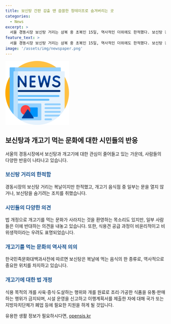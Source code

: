 ```yaml
---
title: 보신탕 간판 감출 땐 씁쓸한 청테이프로 숨겨버리는 곳
categories:
  - News
excerpt: >
  서울 경동시장 보신탕 거리는 삼복 중 초복인 15일, 역사적인 더위에도 한적했다. 보신탕 집들은 폭염으로 문을 닫거나 보신탕 판매를 내리고 숨기는 등의 조치를 취했다. 더 이상 보신탕을 찾는 이들이 줄고, 개고기를 파는 정육점도 사라지고 있다. 식용용도의 개고기 금지 법안이 시행되면 3년의 유예기간을 두고, 사육·도살·유통·판매에 대한 법적 제재가 있을 예정이다. 한편, 법 개정을 계기로 보신탕 문화가 사라지는 것을 환영하는 시민들의 목소리도 있었다.
feature_text: >
  서울 경동시장 보신탕 거리는 삼복 중 초복인 15일, 역사적인 더위에도 한적했다. 보신탕 집들은 폭염으로 문을 닫거나 보신탕 판매를 내리고 숨기는 등의 조치를 취했다. 더 이상 보신탕을 찾는 이들이 줄고, 개고기를 파는 정육점도 사라지고 있다. 식용용도의 개고기 금지 법안이 시행되면 3년의 유예기간을 두고, 사육·도살·유통·판매에 대한 법적 제재가 있을 예정이다. 한편, 법 개정을 계기로 보신탕 문화가 사라지는 것을 환영하는 시민들의 목소리도 있었다.
image: '/assets/img/newspaper.png'
---
```


<p><img src="/assets/img/newspaper.png" alt="kimp 속보" /></p>

<h2 data-ke-size="size26">보신탕과 개고기 먹는 문화에 대한 시민들의 반응</h2>

<p data-ke-size="size16">서울의 경동시장에서 보신탕과 개고기에 대한 관심이 줄어들고 있는 가운데, 사람들의 다양한 반응이 나타나고 있습니다.</p>

<h3><b><span style="color: #1a5490;">보신탕 거리의 한적함</span></b></h3>

<p data-ke-size="size16">경동시장의 보신탕 거리는 복날이지만 한적했고, 개고기 음식점 중 일부는 문을 열지 않거나, 보신탕을 숨기려는 조치를 취했습니다.</p>

<h3><b><span style="color: #1a5490;">시민들의 다양한 의견</span></b></h3>

<p data-ke-size="size16">법 개정으로 개고기를 먹는 문화가 사라지는 것을 환영하는 목소리도 있지만, 일부 사람들은 이에 반대하는 의견을 내놓고 있습니다. 또한, 식용견 공급 과정이 비윤리적이고 비위생적이라는 우려도 표명되었습니다.</p>

<h3><b><span style="color: #1a5490;">개고기를 먹는 문화의 역사적 의의</span></b></h3>

<p data-ke-size="size16">한국민족문화대백과사전에 따르면 보신탕은 복날에 먹는 음식의 한 종류로, 역사적으로 중요한 위치를 차지하고 있습니다.</p>

<h3><b><span style="color: #1a5490;">개고기에 대한 법 개정</span></b></h3>

<p data-ke-size="size16">식용 목적의 개를 사육·증식·도살하는 행위와 개를 원료로 조리·가공한 식품을 유통·판매하는 행위가 금지되며, 시설 운영을 신고하고 이행계획서를 제출한 자에 대해 국가 또는 지방자치단체가 폐업 등에 필요한 지원을 하게 될 것입니다.</p>
유용한 생활 정보가 필요하시다면, <a href="https://opensis.kr" rel="dofollow">opensis.kr</a>


